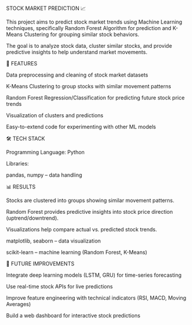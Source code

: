 STOCK MARKET PREDICTION 📈

This project aims to predict stock market trends using Machine Learning techniques, specifically Random Forest Algorithm for prediction and K-Means Clustering for grouping similar stock behaviors.

The goal is to analyze stock data, cluster similar stocks, and provide predictive insights to help understand market movements.



🚀 FEATURES

Data preprocessing and cleaning of stock market datasets

K-Means Clustering to group stocks with similar movement patterns

Random Forest Regression/Classification for predicting future stock price trends

Visualization of clusters and predictions

Easy-to-extend code for experimenting with other ML models



🛠️ TECH STACK

Programming Language: Python

Libraries:

pandas, numpy – data handling



📊 RESULTS

Stocks are clustered into groups showing similar movement patterns.

Random Forest provides predictive insights into stock price direction (uptrend/downtrend).

Visualizations help compare actual vs. predicted stock trends.

matplotlib, seaborn – data visualization

scikit-learn – machine learning (Random Forest, K-Means)



🔮 FUTURE IMPROVEMENTS

Integrate deep learning models (LSTM, GRU) for time-series forecasting

Use real-time stock APIs for live predictions

Improve feature engineering with technical indicators (RSI, MACD, Moving Averages)

Build a web dashboard for interactive stock predictions

